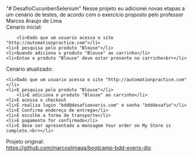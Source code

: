 "# DesafioCucunbenSelenium" 
Nesse projeto eu adicionei novas etapas a um cenário de testes,  de acordo com o exercício proposto pelo professor Marcos Araujo de Lima<br>
Cenario inicial:<br>

        <li>Dado que um usuario acessa o site "http://automationpractice.com"</li>
  	<li>E pesquisa pelo produto "Blouse"</li>
  	<li>Quando adiciona o produto "Blouse" ao carrinho</li>
  	<li>Entao o produto "Blouse" deve estar presente no carrinho<br></li>

</ul>
Cenário atualizado:<br>

  	<li>Dado que um usuario acessa o site "http://automationpractice.com"</li>
  	<li>E pesquisa pelo produto "Blouse"</li>
        <li>E adiciona o produto "Blouse" ao carrinho</li>
	<li>E acessa o checkout
	<li>E realiza login "bdd@desafioeveris.com" e senha "bdddesafio"</li>
	<li>E Confirma endereço de entrega</li>
	<li>E escolhe a forma de transporte</li>
	<li>E pagamento for confirmado</li>
	<li>E deve ser apresentado a mensagem Your order on My Store is complete.<br></li>
Projeto original:<br>
https://github.com/marcoslimaqa/bootcamp-bdd-everis-dio